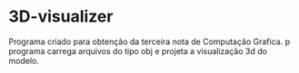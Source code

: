 # 3D-visualizer
Programa criado para obtenção da terceira nota de Computação Grafica.
p programa carrega arquivos do tipo obj e projeta a visualização 3d do modelo.
